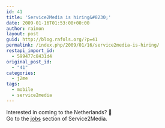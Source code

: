 ```yaml
---
id: 41
title: 'Service2Media is hiring&#8230;'
date: 2009-01-16T01:53:08+00:00
author: raimon
layout: post
guid: http://blog.rafols.org/?p=41
permalink: /index.php/2009/01/16/service2media-is-hiring/
restapi_import_id:
  - 599477c8431d4
original_post_id:
  - "41"
categories:
  - j2me
tags:
  - mobile
  - service2media
---
```

Interested in coming to the Netherlands? 🙂  
Go to the [jobs](http://jobs.service2media.com) section of Service2Media.